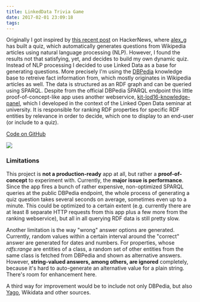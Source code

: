 ```yaml
---
title: LinkedData Trivia Game
date: 2017-02-01 23:09:18
tags:
---
```


Originally I got inspired by [this recent post](https://news.ycombinator.com/item?id=13677748) on HackerNews, where [alex_g](https://news.ycombinator.com/user?id=alex_g) has built a quiz, which automatically generates questions from Wikipedia articles using natural language processing (NLP). However, I found the results not that satisfying, yet, and decides to build my own dynamic quiz. Instead of NLP processing I decided to use Linked Data as a base for generating questions. More precisely I'm using the [DBPedia](https://dbpedia.org) knowledge base to retreive fact information from, which mostly originates in Wikipedia articles as well. The data is structured as an RDF graph and can be queried using SPARQL. Despite from the official DBPedia SPARQL endpoint this little proof-of-concept-like app uses another webservice, [kit-lod16-knowledge-panel](https://github.com/n1try/kit-lod16-knowledge-panel), which I developed in the context of the Linked Open Data seminar at university. It is responsible for ranking RDF properties for specific RDF entities by relevance in order to decide, which one to display to an end-user (or include to a quiz).

[Code on GitHub](https://github.com/n1try/linkeddata-trivia)

![](images/trivia.jpg)

### Limitations
This project is __not a production-ready__ app at all, but rather a __proof-of-concept__ to experiment with. Currently, the __major issue is performance__. Since the app fires a bunch of rather expensive, non-optimized SPARQL queries at the public DBPedia endpoint, the whole process of generating a quiz question takes several seconds on average, sometimes even up to a minute. This could be optimized to a certain extent (e.g. currently there are at least 8 separate HTTP requests from this app plus a few more from the ranking webservice), but all in all querying RDF data is still pretty slow. 

Another limitation is the way "wrong" answer options are generated. Currently, random values within a certain interval around the "correct" answer are generated for dates and numbers. For properties, whose _rdfs:range_ are entities of a class, a random set of other entities from the same class is fetched from DBPedia and shown as alternative answers. However, __string-valued answers, among others, are ignored__ completely, because it's hard to auto-generate an alternative value for a plain string. There's room for enhancement here.

A third way for improvement would be to include not only DBPedia, but also [Yago](https://yago-knowledge.org), Wikidata and other sources. 